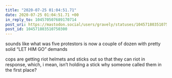 ```yaml
---
title: "2020-07-25 01:04:51.71"
date: 2020-07-25 01:04:51.71 +00
in_reply_to: 104570507689170714
post_uri: https://mastodon.social/users/gravely/statuses/104571803510750300
post_id: 104571803510750300
---
```

sounds like what was five protestors is now a couple of dozen with pretty solid “LET HIM GO” demands

cops are getting riot helmets and sticks out so that they can riot in response, which, i mean, isn’t holding a stick why someone called them in the first place?


